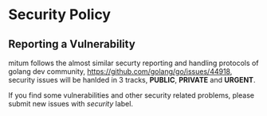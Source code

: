 # Security Policy

## Reporting a Vulnerability

mitum follows the almost similar securty reporting and handling protocols of golang dev community, https://github.com/golang/go/issues/44918, security issues will be hanlded in 3 tracks, **PUBLIC**, **PRIVATE** and **URGENT**.

If you find some vulnerabilities and other security related problems, please submit new issues with *security* label.
